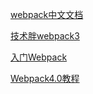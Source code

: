 
[webpack中文文档](https://webpack.docschina.org/)

[技术胖webpack3](https://jspang.com/posts/2017/09/16/webpack3.html)

[入门Webpack](https://www.jianshu.com/p/42e11515c10f)

[Webpack4.0教程](https://www.bilibili.com/video/av41546218?from=search&seid=13677833173921623602)